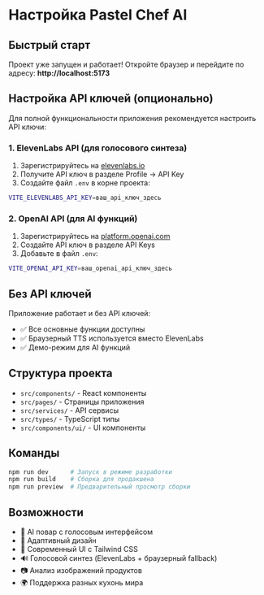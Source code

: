 # Настройка Pastel Chef AI

## Быстрый старт

Проект уже запущен и работает! Откройте браузер и перейдите по адресу: **http://localhost:5173**

## Настройка API ключей (опционально)

Для полной функциональности приложения рекомендуется настроить API ключи:

### 1. ElevenLabs API (для голосового синтеза)

1. Зарегистрируйтесь на [elevenlabs.io](https://elevenlabs.io/)
2. Получите API ключ в разделе Profile → API Key
3. Создайте файл `.env` в корне проекта:
```bash
VITE_ELEVENLABS_API_KEY=ваш_api_ключ_здесь
```

### 2. OpenAI API (для AI функций)

1. Зарегистрируйтесь на [platform.openai.com](https://platform.openai.com/)
2. Создайте API ключ в разделе API Keys
3. Добавьте в файл `.env`:
```bash
VITE_OPENAI_API_KEY=ваш_openai_api_ключ_здесь
```

## Без API ключей

Приложение работает и без API ключей:
- ✅ Все основные функции доступны
- ✅ Браузерный TTS используется вместо ElevenLabs
- ✅ Демо-режим для AI функций

## Структура проекта

- `src/components/` - React компоненты
- `src/pages/` - Страницы приложения
- `src/services/` - API сервисы
- `src/types/` - TypeScript типы
- `src/components/ui/` - UI компоненты

## Команды

```bash
npm run dev      # Запуск в режиме разработки
npm run build    # Сборка для продакшена
npm run preview  # Предварительный просмотр сборки
```

## Возможности

- 🍳 AI повар с голосовым интерфейсом
- 📱 Адаптивный дизайн
- 🎨 Современный UI с Tailwind CSS
- 🔊 Голосовой синтез (ElevenLabs + браузерный fallback)
- 📷 Анализ изображений продуктов
- 🌍 Поддержка разных кухонь мира
